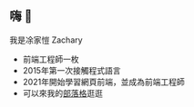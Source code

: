 ## 嗨 👋
我是凃家愷 Zachary
 - 前端工程師一枚
 - 2015年第一次接觸程式語言
 - 2021年開始學習網頁前端，並成為前端工程師
 - 可以來我的[部落格](https://chiakaitu.github.io/blog)逛逛
<!--
**chiakaitu/chiakaitu** is a ✨ _special_ ✨ repository because its `README.md` (this file) appears on your GitHub profile.

Here are some ideas to get you started:

- 🔭 I’m currently working on ...
- 🌱 I’m currently learning ...
- 👯 I’m looking to collaborate on ...
- 🤔 I’m looking for help with ...
- 💬 Ask me about ...
- 📫 How to reach me: ...
- 😄 Pronouns: ...
- ⚡ Fun fact: ...
-->
